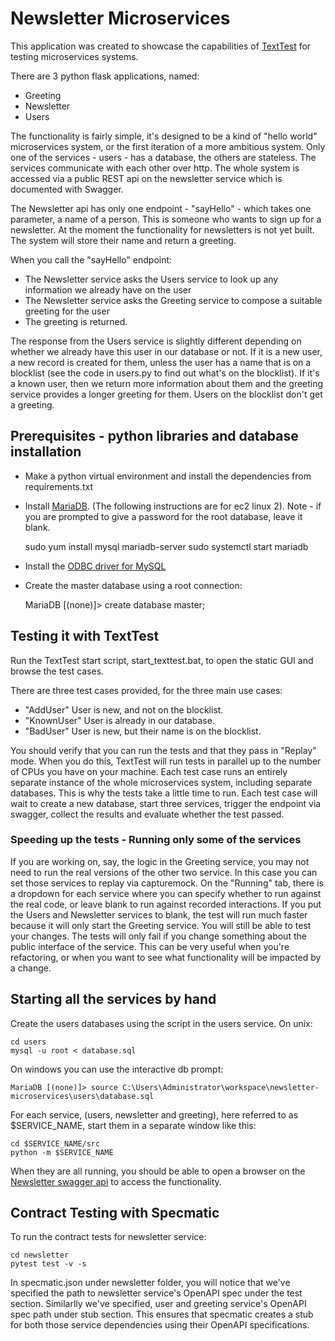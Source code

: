 Newsletter Microservices
========================

This application was created to showcase the capabilities of [TextTest](https://texttest.org) for testing microservices systems.

There are 3 python flask applications, named:

- Greeting
- Newsletter
- Users

The functionality is fairly simple, it's designed to be a kind of "hello world" microservices system, or the first iteration of a more ambitious system. Only one of the services - users - has a database, the others are stateless. The services communicate with each other over http. The whole system is accessed via a public REST api on the newsletter service which is documented with Swagger.

The Newsletter api has only one endpoint - "sayHello" - which takes one parameter, a name of a person. This is someone who wants to sign up for a newsletter. At the moment the functionality for newsletters is not yet built. The system will store their name and return a greeting. 

When you call the "sayHello" endpoint:

* The Newsletter service asks the Users service to look up any information we already have on the user
* The Newsletter service asks the Greeting service to compose a suitable greeting for the user
* The greeting is returned.

The response from the Users service is slightly different depending on whether we already have this user in our database or not. If it is a new user, a new record is created for them, unless the user has a name that is on a blocklist (see the code in users.py to find out what's on the blocklist). If it's a known user, then we return more information about them and the greeting service provides a longer greeting for them. Users on the blocklist don't get a greeting.

## Prerequisites - python libraries and database installation

* Make a python virtual environment and install the dependencies from requirements.txt

* Install [MariaDB](https://mariadb.org/download). (The following instructions are for ec2 linux 2). Note - if you are prompted to give a password for the root database, leave it blank.

    sudo yum install mysql mariadb-server
    sudo systemctl start mariadb

* Install the [ODBC driver for MySQL](https://downloads.mysql.com/archives/c-odbc/)
* Create the master database using a root connection:
    
    MariaDB [(none)]> create database master;

## Testing it with TextTest

Run the TextTest start script, start_texttest.bat, to open the static GUI and browse the test cases.

There are three test cases provided, for the three main use cases:

* "AddUser" User is new, and not on the blocklist.
* "KnownUser" User is already in our database.
* "BadUser" User is new, but their name is on the blocklist.

You should verify that you can run the tests and that they pass in "Replay" mode. When you do this, TextTest will run tests in parallel up to the number of CPUs you have on your machine. Each test case runs an entirely separate instance of the whole microservices system, including separate databases. This is why the tests take a little time to run. Each test case will wait to create a new database, start three services, trigger the endpoint via swagger, collect the results and evaluate whether the test passed.

### Speeding up the tests - Running only some of the services

If you are working on, say, the logic in the Greeting service, you may not need to run the real versions of the other two service. In this case you can set those services to replay via capturemock. On the "Running" tab, there is a dropdown for each service where you can specify whether to run against the real code, or leave blank to run against recorded interactions. If you put the Users and Newsletter services to blank, the test will run much faster because it will only start the Greeting service. You will still be able to test your changes. The tests will only fail if you change something about the public interface of the service. This can be very useful when you're refactoring, or when you want to see what functionality will be impacted by a change.

## Starting all the services by hand

Create the users databases using the script in the users service. On unix:

    cd users
    mysql -u root < database.sql

On windows you can use the interactive db prompt:

    MariaDB [(none)]> source C:\Users\Administrator\workspace\newsletter-microservices\users\database.sql


For each service, (users, newsletter and greeting), here referred to as $SERVICE_NAME, start them in a separate window like this:

	cd $SERVICE_NAME/src
	python -m $SERVICE_NAME

When they are all running, you should be able to open a browser on the [Newsletter swagger api](http://localhost:5010/docs) to access the functionality.

## Contract Testing with Specmatic
To run the contract tests for newsletter service:

    cd newsletter
    pytest test -v -s

In specmatic.json under newsletter folder, you will notice that we've specified the path to newsletter service's OpenAPI spec under the test section. Similarlly we've specified, user and greeting service's OpenAPI spec path under stub section. This ensures that specmatic creates a stub for both those service dependencies using their OpenAPI specifications.